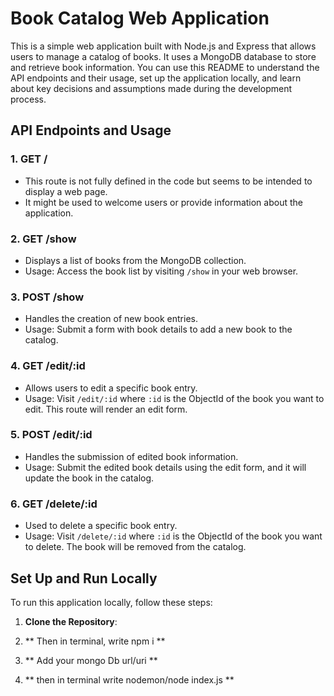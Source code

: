 # Book Catalog Web Application

This is a simple web application built with Node.js and Express that allows users to manage a catalog of books. It uses a MongoDB database to store and retrieve book information. You can use this README to understand the API endpoints and their usage, set up the application locally, and learn about key decisions and assumptions made during the development process.

## API Endpoints and Usage

### 1. **GET /**

- This route is not fully defined in the code but seems to be intended to display a web page.
- It might be used to welcome users or provide information about the application.

### 2. **GET /show**

- Displays a list of books from the MongoDB collection.
- Usage: Access the book list by visiting `/show` in your web browser.

### 3. **POST /show**

- Handles the creation of new book entries.
- Usage: Submit a form with book details to add a new book to the catalog.

### 4. **GET /edit/:id**

- Allows users to edit a specific book entry.
- Usage: Visit `/edit/:id` where `:id` is the ObjectId of the book you want to edit. This route will render an edit form.

### 5. **POST /edit/:id**

- Handles the submission of edited book information.
- Usage: Submit the edited book details using the edit form, and it will update the book in the catalog.

### 6. **GET /delete/:id**

- Used to delete a specific book entry.
- Usage: Visit `/delete/:id` where `:id` is the ObjectId of the book you want to delete. The book will be removed from the catalog.

## Set Up and Run Locally

To run this application locally, follow these steps:

1. **Clone the Repository**:

2. ** Then in terminal, write npm i **

3. ** Add your mongo Db url/uri **

4. ** then in terminal write nodemon/node index.js **
